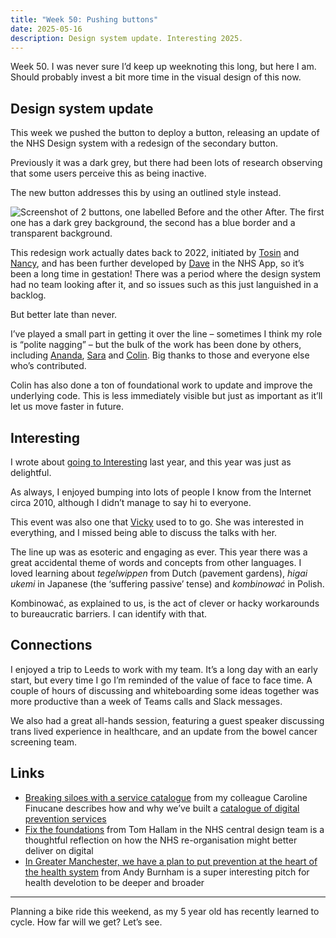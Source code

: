```yaml
---
title: "Week 50: Pushing buttons"
date: 2025-05-16
description: Design system update. Interesting 2025.
---
```


Week 50. I was never sure I’d keep up weeknoting this long, but here I am. Should probably invest a bit more time in the visual design of this now.

## Design system update

This week we pushed the button to deploy a button, releasing an update of the NHS Design system with a redesign of the secondary button.

Previously it was a dark grey, but there had been lots of research observing that some users perceive this as being inactive.

The new button addresses this by using an outlined style instead.

![Screenshot of 2 buttons, one labelled Before and the other After. The first one has a dark grey background, the second has a blue border and a transparent background.](/images/secondary-button-redesign.png )

This redesign work actually dates back to 2022, initiated by [Tosin](https://www.linkedin.com/in/tosin-balogun-76565a36/) and [Nancy](https://www.linkedin.com/in/nancy-halladay-76702479/), and has been further developed by [Dave](https://www.linkedin.com/in/david-hunter-438262145/) in the NHS App, so it’s been a long time in gestation! There was a period where the design system had no team looking after it, and so issues such as this just languished in a backlog.

But better late than never.

I’ve played a small part in getting it over the line – sometimes I think my role is “polite nagging” – but the bulk of the work has been done by others, including [Ananda](https://www.linkedin.com/in/ananda-maryon-27331286/), [Sara](https://www.linkedin.com/in/sarawilcox/) and [Colin](https://colinr.com). Big thanks to those and everyone else who’s contributed.

Colin has also done a ton of foundational work to update and improve the underlying code. This is less immediately visible but just as important as it’ll let us move faster in future.

## Interesting

I wrote about [going to Interesting](/posts/week-5-interesting/) last year, and this year was just as delightful.

As always, I enjoyed bumping into lots of people I know from the Internet circa 2010, although I didn’t manage to say hi to everyone.

This event was also one that [Vicky](https://www.vickyteinaki.com) used to to go. She was interested in everything, and I missed being able to discuss the talks with her.

The line up was as esoteric and engaging as ever. This year there was a great accidental theme of words and concepts from other languages. I loved learning about _tegelwippen_ from Dutch (pavement gardens), _higai ukemi_ in Japanese (the ‘suffering passive’ tense) and _kombinować_ in Polish.

Kombinować, as explained to us, is the act of clever or hacky workarounds to bureaucratic barriers. I can identify with that.

## Connections

I enjoyed a trip to Leeds to work with my team. It’s a long day with an early start, but every time I go I’m reminded of the value of face to face time. A couple of hours of discussing and whiteboarding some ideas together was more productive than a week of Teams calls and Slack messages.

We also had a great all-hands session, featuring a guest speaker discussing trans lived experience in healthcare, and an update from the bowel cancer screening team.

## Links

* [Breaking siloes with a service catalogue](https://medium.com/@carolinefinucane/breaking-siloes-with-a-service-catalogue-515b41332c9a) from my colleague Caroline Finucane describes how and why we’ve built a [catalogue of digital prevention services](https://www.service-catalogue.nhs.uk)
* [Fix the foundations](https://thomashallam.github.io/posts/2025-05-10/monthnote.html) from Tom Hallam in the NHS central design team is a thoughtful reflection on how the NHS re-organisation might better deliver on digital
* [In Greater Manchester, we have a plan to put prevention at the heart of the health system](https://www.politicshome.com/opinion/article/greater-manchester-plan-put-prevention-heart-health-system) from Andy Burnham is a super interesting pitch for health develotion to be deeper and broader

---

Planning a bike ride this weekend, as my 5 year old has recently learned to cycle. How far will we get? Let’s see.
